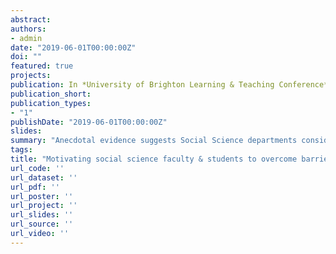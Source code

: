 ```yaml
---
abstract: 
authors:
- admin
date: "2019-06-01T00:00:00Z"
doi: ""
featured: true
projects:
publication: In *University of Brighton Learning & Teaching Conference*
publication_short: 
publication_types:
- "1"
publishDate: "2019-06-01T00:00:00Z"
slides: 
summary: "Anecdotal evidence suggests Social Science departments considering teaching R/RStudio have concerns about the relatively steep learning curve. Class evaluations suggest students can overcome the challenges of R/RStudio, provided they are motivated but empirical research is absent. This pilot study invited teaching staff at a UK university who had recently undertaken introductory R/RStudio training to take part in two group interviews (each N = 3) and asked about their experiences of learning R and how they thought their students would fare. An inductive approach was adopted and data analysed thematically. Key themes included four factors that contributed towards motivation: Efficacy, value, accountability and anxiety. Data also indicated suggestions for cultivating motivation via these four factors within pedagogic practice. It is concluded that overcoming the challenges of R/RStudio is more likely if the identified motivating factors are addressed within pedagogies. Ongoing research is required to support and develop these preliminary findings."
tags:
title: "Motivating social science faculty & students to overcome barriers to learning R/RStudio statistics software"
url_code: ''
url_dataset: ''
url_pdf: ''
url_poster: ''
url_project: ''
url_slides: ''
url_source: ''
url_video: ''  
---
```


